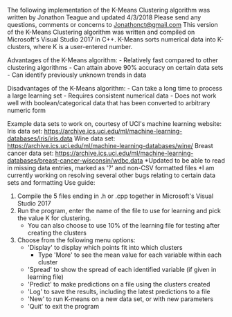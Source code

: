 

The following implementation of the K-Means Clustering algorithm was written by Jonathon Teague and updated 4/3/2018
Please send any questions, comments or concerns to Jonathonct@gmail.com
This version of the K-Means Clustering algorithm was written and compiled on Microsoft's Visual Studio 2017 in C++. K-Means sorts numerical data into K-clusters, where K is a user-entered number.

Advantages of the K-Means algorithm:
    - Relatively fast compared to other clustering algorithms
    - Can attain above 90% accuracy on certain data sets
    - Can identify previously unknown trends in data

Disadvantages of the K-Means algorithm:
    - Can take a long time to process a large learning set
    - Requires consistent numerical data
    - Does not work well with boolean/categorical data that has been converted to arbitrary numeric form


Example data sets to work on, courtesy of UCI's machine learning website:
Iris data set: https://archive.ics.uci.edu/ml/machine-learning-databases/iris/iris.data
Wine data set: https://archive.ics.uci.edu/ml/machine-learning-databases/wine/
Breast cancer data set: https://archive.ics.uci.edu/ml/machine-learning-databases/breast-cancer-wisconsin/wdbc.data
*Updated to be able to read in missing data entries, marked as '?' and non-CSV formatted files
*I am currently working on resolving several other bugs relating to certain data sets and formatting
Use guide:

   1. Compile the 5 files ending in .h or .cpp together in Microsoft's Visual Studio 2017
   2. Run the program, enter the name of the file to use for learning and pick the value K for clustering.
        - You can also choose to use 10% of the learning file for testing after creating the clusters
   3. Choose from the following menu options:
        - 'Display' to display which points fit into which clusters
            - Type 'More' to see the mean value for each variable within each cluster
        - 'Spread' to show the spread of each identified variable (if given in learning file)
        - 'Predict' to make predictions on a file using the clusters created
        - 'Log' to save the results, including the latest predictions to a file
        - 'New' to run K-means on a new data set, or with new parameters
        - 'Quit' to exit the program
